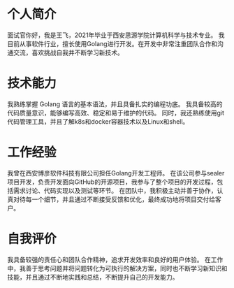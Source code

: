 # 个人简介
面试官你好，我是王飞，2021年毕业于西安思源学院计算机科学与技术专业。
我目前从事软件行业，擅长使用Golang进行开发。在开发中非常注重团队合作和沟通交流，喜欢挑战自我并不断学习新技术。
# 技术能力
我熟练掌握 Golang 语言的基本语法，并且具备扎实的编程功底。
我具备较高的代码质量意识，能够编写高效、稳定和易于维护的代码。
同时，我还熟练使用git代码管理工具，并且了解k8s和docker容器技术以及Linux和shell。
# 工作经验
我曾在西安博彦软件科技有限公司担任Golang开发工程师。
在该公司参与sealer项目开发，负责开发面向GitHub的开源项目，我参与了整个项目的开发过程，包括需求讨论、代码实现以及测试等环节。
在团队中，我积极主动并善于协作，认真对待每一个细节，并且通过不断接受反馈和优化，最终成功地将项目交付给客户。
# 自我评价
我具备较强的责任心和团队合作精神，追求开发效率和良好的用户体验。
在工作中，我善于思考问题并将问题转化为可执行的解决方案，同时也不断学习新知识和技能，并且通过不断地实践和总结，不断提升自己的开发能力。

